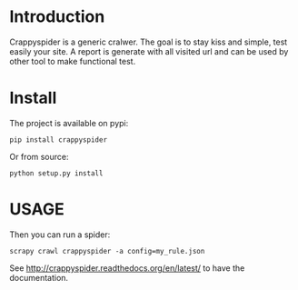 # Introduction

Crappyspider is a generic cralwer. The goal is to stay kiss and simple, test
easily your site. A report is generate with all visited url and can be used by
other tool to make functional test.

# Install

The project is available on pypi:

    pip install crappyspider

Or from source:

    python setup.py install

# USAGE

Then you can run a spider:

    scrapy crawl crappyspider -a config=my_rule.json

See http://crappyspider.readthedocs.org/en/latest/ to have the documentation.
